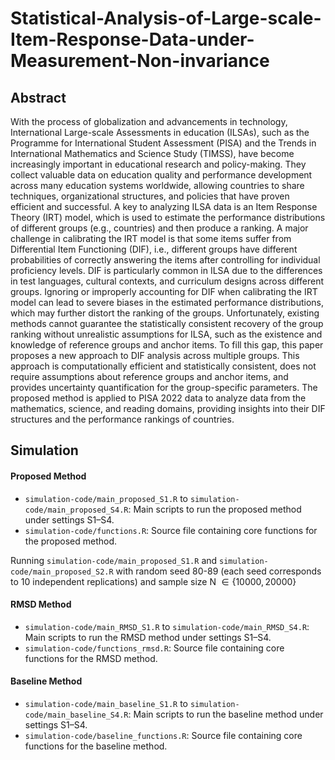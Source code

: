 # Statistical-Analysis-of-Large-scale-Item-Response-Data-under-Measurement-Non-invariance

## Abstract 

With the process of globalization and advancements in technology, International Large-scale Assessments in education (ILSAs), such as the Programme for International Student Assessment (PISA) and the Trends in International Mathematics and Science Study (TIMSS), have become increasingly important in educational research and policy-making. They collect valuable data on education quality and performance development across many education systems worldwide, allowing countries to share techniques, organizational structures, and policies that have proven efficient and successful. 
A key to analyzing ILSA data is an Item Response Theory (IRT) model, which is used to estimate the performance distributions of different groups (e.g., countries) and then produce a ranking. 
A major challenge in calibrating the IRT model is that some items suffer from Differential Item Functioning (DIF), i.e., different groups have different probabilities of correctly answering the items after controlling for individual proficiency levels. DIF is particularly common in ILSA due to the differences in test languages, cultural contexts, and curriculum designs across different groups. Ignoring or improperly accounting for DIF when calibrating the IRT model can lead to severe biases in the estimated performance distributions, which may further distort the ranking of the groups. Unfortunately,  existing methods cannot guarantee the statistically consistent recovery of the group ranking without unrealistic assumptions for ILSA, such as the existence and knowledge of reference groups and anchor items. To fill this gap, this paper proposes a new approach to DIF analysis across multiple groups. This approach is computationally efficient and statistically consistent, does not require assumptions about reference groups and anchor items, 
and provides uncertainty quantification for the group-specific parameters. 
The proposed method is applied to PISA 2022 data to analyze data from the mathematics, science, and reading domains, providing insights into their DIF structures and the performance rankings of countries. 

## Simulation 

#### Proposed Method
- `simulation-code/main_proposed_S1.R` to `simulation-code/main_proposed_S4.R`: Main scripts to run the proposed method under settings S1–S4.
- `simulation-code/functions.R`: Source file containing core functions for the proposed method.

Running `simulation-code/main_proposed_S1.R` and `simulation-code/main_proposed_S2.R` with random seed 80-89 (each seed corresponds to 10 independent replications) and sample size N $\in \{10000, 20000\}$

#### RMSD Method
- `simulation-code/main_RMSD_S1.R` to `simulation-code/main_RMSD_S4.R`: Main scripts to run the RMSD method under settings S1–S4.
- `simulation-code/functions_rmsd.R`: Source file containing core functions for the RMSD method.

#### Baseline Method
- `simulation-code/main_baseline_S1.R` to `simulation-code/main_baseline_S4.R`: Main scripts to run the baseline method under settings S1–S4.
- `simulation-code/baseline_functions.R`: Source file containing core functions for the baseline method.



